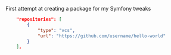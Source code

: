 First attempt at creating a package for my Symfony tweaks

```json
    "repositories": [
        {
            "type": "vcs",
            "url": "https://github.com/username/hello-world"
        }
    ],
```